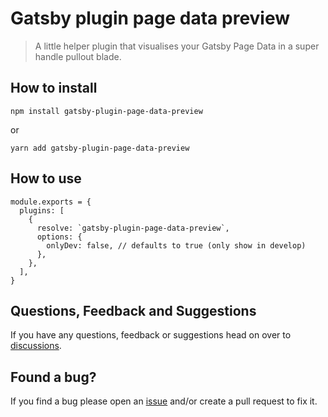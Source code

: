 # Gatsby plugin page data preview

> A little helper plugin that visualises your Gatsby Page Data in a super handle pullout blade.

## How to install

`npm install gatsby-plugin-page-data-preview`

or

`yarn add gatsby-plugin-page-data-preview`

## How to use

```
module.exports = {
  plugins: [
    {
      resolve: `gatsby-plugin-page-data-preview`,
      options: {
        onlyDev: false, // defaults to true (only show in develop)
      },
    },
  ],
}
```

## Questions, Feedback and Suggestions

If you have any questions, feedback or suggestions head on over to [discussions](https://github.com/ashhitch/gatsby-plugin-page-data-preview/discussions).

## Found a bug?

If you find a bug please open an [issue](https://github.com/ashhitch/gatsby-plugin-page-data-preview/issues) and/or create a pull request to fix it.
